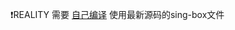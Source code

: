 :exclamation:REALITY 需要 [自己编译](https://github.com/chika0801/sing-box-install/blob/main/compile_sing-box_with_reality_server.md) 使用最新源码的sing-box文件
